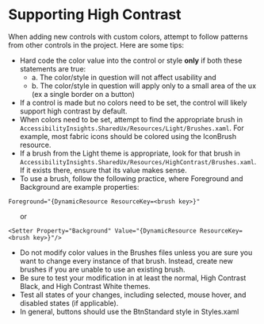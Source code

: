 # Supporting High Contrast

When adding new controls with custom colors, attempt to follow patterns from other controls in the project. Here are some tips:
- Hard code the color value into the control or style **only** if both these statements are true:<ul><li>a. The color/style in question will not affect usability and <li>b. The color/style in question will apply only to a small area of the ux (ex a single border on a button)</ul>
- If a control is made but no colors need to be set, the control will likely support high contrast by default. 
- When colors need to be set, attempt to find the appropriate brush in `AccessibilityInsights.SharedUx/Resources/Light/Brushes.xaml`. For example, most fabric icons should be colored using the IconBrush resource.
- If a brush from the Light theme is appropriate, look for that brush in `AccessibilityInsights.SharedUx/Resources/HighContrast/Brushes.xaml`. If it exists there, ensure that its value makes sense.
- To use a brush, follow the following practice, where Foreground and Background are example properties:
```
Foreground="{DynamicResource ResourceKey=<brush key>}"
```
&nbsp;&nbsp;&nbsp;&nbsp;&nbsp;&nbsp;or
```
<Setter Property="Background" Value="{DynamicResource ResourceKey=<brush key>}"/>
```
- Do not modify color values in the Brushes files unless you are sure you want to change every instance of that brush. Instead, create new brushes if you are unable to use an existing brush.
- Be sure to test your modification in at least the normal, High Contrast Black, and High Contrast White themes. 
- Test all states of your changes, including selected, mouse hover, and disabled states (if applicable).
- In general, buttons should use the BtnStandard style in Styles.xaml

